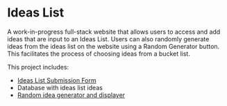 # Ideas List
A work-in-progress full-stack website that allows users to access and add ideas that are input to an Ideas List. Users can also randomly generate ideas from the ideas list on the website using a Random Generator button. This facilitates the process of choosing ideas from a bucket list.

This project includes:
* [Ideas List Submission Form](https://cassmarcussen.github.io/ideaslist/submission-form.html)
* Database with ideas list ideas
* [Random idea generator and displayer](https://cassmarcussen.github.io/ideaslist/generate-idea-page.html)

